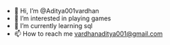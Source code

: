 - 👋 Hi, I’m @Aditya001vardhan
- 👀 I’m interested in playing games
- 🌱 I’m currently learning sql
- 📫 How to reach me vardhanaditya001@gmail.com

<!---
Aditya001vardhan/Aditya001vardhan is a ✨ special ✨ repository because its `README.md` (this file) appears on your GitHub profile.
You can click the Preview link to take a look at your changes.
--->

